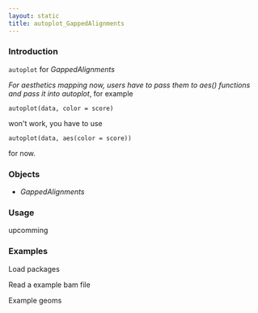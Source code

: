 ```yaml
---
layout: static
title: autoplot_GappedAlignments
---
```

<!--roptions dev='png', fig.width=8, fig.height=8, fig.keep = "all", fig.path = "autoplot_GappedAlignments-" -->
<!--begin.rcode setup, message = FALSE, echo = FALSE, warning = FALSE
    render_jekyll()
##    opts_knit$set(upload.fun = function(file) 
##       imgur_upload(file, key = "7733c9b660907f0975935cc9ba657413"))
    dir.path <- "~/Codes/gitrepos/ggbio/master/ggbio/inst/examples/stat/"
    fl<- file.path(dir.path, "autoplot_GappedAlignments.R")
    read_chunk(fl)
end.rcode-->

### Introduction

`autoplot` for *GappedAlignments*

_For aesthetics mapping now, users have to pass them to aes() functions and
pass it into autoplot_, for example
    
	autoplot(data, color = score)
	
won't work, you have to use 

    autoplot(data, aes(color = score))
	
for now.	

### Objects
  * *GappedAlignments*
  
### Usage
  upcomming

### Examples
Load packages
<!--begin.rcode load, message = TRUE, warning = FALSE
end.rcode-->

Read a example bam file
<!--begin.rcode read, message = TRUE, warning = FALSE
end.rcode-->

Example geoms
<!--begin.rcode exp, message = TRUE, warning = FALSE
end.rcode-->

